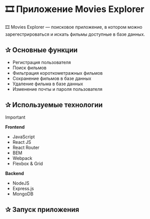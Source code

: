 # 🎞️️ Приложение Movies Explorer

🎞️ Movies Explorer — поисковое приложение, в котором можно зарегестрироваться и искать фильмы доступные в базе данных. 

<!--
> [!NOTE]
> [Ссылка на проект в GitHub Pages]()
-->

<h2>&#10032; Основные функции</h2>

- Регистрация пользователя 
- Поиск фильмов
- Фильтрация короткометражных фильмов
- Сохранение фильмов в базе данных
- Удаление фильма в базе данных
- Изменение почты и пароля пользователя

<h2>&#10032; Используемые технологии</h2>

> [!IMPORTANT]
> <b>Frontend</b>
> - JavaScript
> - React JS
> - React Router
> - BEM
> - Webpack
> - Flexbox & Grid
>
> <b>Backend</b>
> - NodeJS
> - Express.js
> - MongoDB

<h2>&#10032; Запуск приложения</h2>


<!--
## Ссылка на приложение
Адрес для бэкенда:  https://api.diplom.vitali.nomoredomains.club

-----

### Ссылка на макет в Figma
(figma) https://www.figma.com/file/tMo7JCcdkFSvUQDulClzlB/Diploma-(myCopy)?node-id=891%3A3857&t=ijleTTFAdsKN0vt8-0

(google диск) https://drive.google.com/file/d/19_bHbG637SyOMvvi04h6hP7EhsCUT4me/view?usp=share_link

## Ссылка на api
https://github.com/Vitali-workspace/movies-explorer-api

## Ссылка на frontend
https://github.com/Vitali-workspace/movies-explorer-frontend


## В проекте использованы технологии
- React
- JavaScript
- Webpack
- Адаптивная вёрстка
- БЭМ
- Яндекс.Облако

-->
